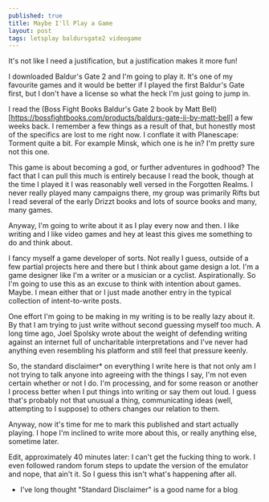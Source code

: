 ```yaml
---
published: true
title: Maybe I'll Play a Game
layout: post
tags: letsplay baldursgate2 videogame
---
```


It's not like I need a justification, but a justification makes it more fun! 

I downloaded Baldur's Gate 2 and I'm going to play it. It's one of my favourite games and it would be better if I played the first Baldur's Gate first, but I don't have a license so what the heck I'm just going to jump in.

I read the (Boss Fight Books Baldur's Gate 2 book by Matt Bell)[https://bossfightbooks.com/products/baldurs-gate-ii-by-matt-bell] a few weeks back. I remember a few things as a result of that, but honestly most of the specifics are lost to me right now. I conflate it with Planescape: Torment quite a bit. For example Minsk, which one is he in? I'm pretty sure not this one.

This game is about becoming a god, or further adventures in godhood? The fact that I can pull this much is entirely because I read the book, though at the time I played it I was reasonably well versed in the Forgotten Realms. I never really played many campaigns there, my group was primarily Rifts but I read several of the early Drizzt books and lots of source books and many, many games.

Anyway, I'm going to write about it as I play every now and then. I like writing and I like video games and hey at least this gives me something to do and think about. 

I fancy myself a game developer of sorts. Not really I guess, outside of a few partial projects here and there but I think about game design a lot. I'm a game designer like I'm a writer or a musician or a cyclist. Aspirationally. So I'm going to use this as an excuse to think with intention about games. Maybe. I mean either that or I just made another entry in the typical collection of intent-to-write posts.

One effort I'm going to be making in my writing is to be really lazy about it. By that I am trying to just write without second guessing myself too much. A long time ago, Joel Spolsky wrote about the weight of defending writing against an internet full of uncharitable interpretations and I've never had anything even resembling his platform and still feel that pressure keenly. 

So, the standard disclaimer* on everything I write here is that not only am I not trying to talk anyone into agreeing with the things I say, I'm not even certain whether or not I do. I'm processing, and for some reason or another I process better when I put things into writing or say them out loud. I guess that's probably not that unusual a thing, communicating ideas (well, attempting to I suppose) to others changes our relation to them.

Anyway, now it's time for me to mark this published and start actually playing. I hope I'm inclined to write more about this, or really anything else, sometime later.

Edit, approximately 40 minutes later: I can't get the fucking thing to work. I even followed random forum steps to update the version of the emulator and nope, that ain't it. So I guess this isn't what's happening after all.

* I've long thought "Standard Disclaimer" is a good name for a blog
